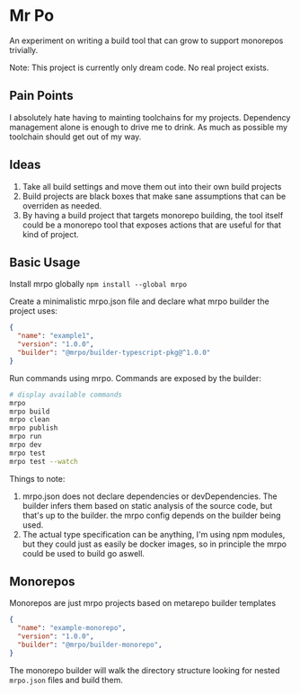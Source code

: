 # Mr Po
An experiment on writing a build tool that can grow to support monorepos trivially.

Note: This project is currently only dream code. No real project exists.

## Pain Points

I absolutely hate having to mainting toolchains for my projects. Dependency management alone is enough to drive me to drink.
As much as possible my toolchain should get out of my way.

## Ideas
1. Take all build settings and move them out into their own build projects
2. Build projects are black boxes that make sane assumptions that can be overriden as needed.
3. By having a build project that targets monorepo building, the tool itself could be a monorepo tool that exposes actions that are useful for that kind of project.


## Basic Usage

Install mrpo globally `npm install --global mrpo`

Create a minimalistic mrpo.json file and declare what mrpo builder the project uses:

```json
{
  "name": "example1",
  "version": "1.0.0",
  "builder": "@mrpo/builder-typescript-pkg@^1.0.0"
}
```

Run commands using mrpo. Commands are exposed by the builder:
```bash
# display available commands
mrpo 
mrpo build
mrpo clean
mrpo publish
mrpo run
mrpo dev
mrpo test
mrpo test --watch
```

Things to note:
1. mrpo.json does not declare dependencies or devDependencies. The builder infers them based on static analysis of the source code, but that's up to the builder. the mrpo config depends on the builder being used.
2. The actual type specification can be anything, I'm using npm modules, but they could just as easily be docker images, so in principle the mrpo could be used to build go aswell.

## Monorepos

Monorepos are just mrpo projects based on metarepo builder templates

```json
{ 
  "name": "example-monorepo",
  "version": "1.0.0",
  "builder": "@mrpo/builder-monorepo",
}
```

The monorepo builder will walk the directory structure looking for nested `mrpo.json` files and build them.
